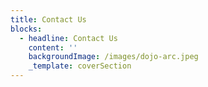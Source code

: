 ```yaml
---
title: Contact Us
blocks:
  - headline: Contact Us
    content: ''
    backgroundImage: /images/dojo-arc.jpeg
    _template: coverSection
---
```


